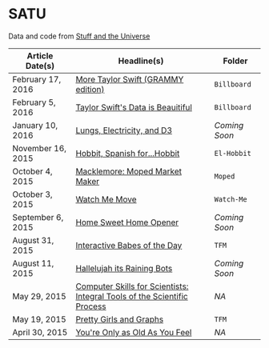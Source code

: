# SATU
Data and code from [Stuff and the Universe](stuffandtheuniverse.tumblr.com)

Article Date(s) | Headline(s) | Folder
---|---------|-------------
February 17, 2016 | [More Taylor Swift (GRAMMY edition)](http://stuffandtheuniverse.tumblr.com/post/139515430437/more-taylor-swift-grammy-edition) | `Billboard`
February 5, 2016 | [Taylor Swift's Data is Beauitiful](http://stuffandtheuniverse.tumblr.com/post/138751393252/taylor-swifts-data-is-beautiful) | `Billboard`
January 10, 2016 | [Lungs, Electricity, and D3](http://stuffandtheuniverse.tumblr.com/post/137035031767/lungs-electricity-and-d3) | _Coming Soon_
November 16, 2015 | [Hobbit, Spanish for...Hobbit](http://stuffandtheuniverse.tumblr.com/post/133374592412/hobbit-spanish-forhobbit) | `El-Hobbit`
October 4, 2015 | [Macklemore: Moped Market Maker](http://stuffandtheuniverse.tumblr.com/post/130496664592/macklemore-moped-market-maker) | `Moped`
October 3, 2015 | [Watch Me Move](http://stuffandtheuniverse.tumblr.com/post/130434171677/watch-me-move) | `Watch-Me`
September 6, 2015 | [Home Sweet Home Opener](http://stuffandtheuniverse.tumblr.com/post/128493263822/home-sweet-home-opener) | _Coming Soon_
August 31, 2015 | [Interactive Babes of the Day](http://stuffandtheuniverse.tumblr.com/post/128044434172/interactive-babes-of-the-day) | `TFM`
August 11, 2015 | [Hallelujah its Raining Bots](http://stuffandtheuniverse.tumblr.com/post/126474389892/hallelujah-its-raining-bots) | _Coming Soon_
May 29, 2015 | [Computer Skills for Scientists: Integral Tools of the Scientific Process](http://stuffandtheuniverse.tumblr.com/post/128214331477/computer-skills-for-scientists-integral-tools-of) | _NA_
May 19, 2015 | [Pretty Girls and Graphs](http://stuffandtheuniverse.tumblr.com/post/119396496012/pretty-girls-and-graphs) | `TFM`
April 30, 2015 | [You're Only as Old As You Feel](http://stuffandtheuniverse.tumblr.com/post/117806270367/youre-only-as-old-as-you-feel) | _NA_
